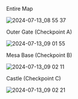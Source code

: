Entire Map

![2024-07-13_08 55 37](https://github.com/user-attachments/assets/91a26ce5-5093-471c-a757-9c02ea5271f0)

Outer Gate (Checkpoint A)

![2024-07-13_09 01 55](https://github.com/user-attachments/assets/e749a7f5-97e8-490e-ba93-3c817b65c368)

Mesa Base (Checkpoint B)

![2024-07-13_09 02 11](https://github.com/user-attachments/assets/c51c1376-1a61-4f88-b263-3b1efb881898)

Castle (Checkpoint C)

![2024-07-13_09 02 21](https://github.com/user-attachments/assets/1c9cd71e-99b4-4383-8176-ce2e05330e3a)
